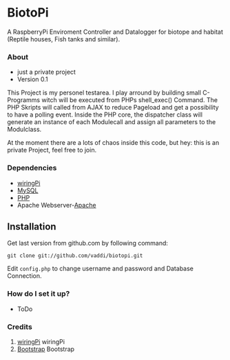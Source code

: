 # BiotoPi #

A RaspberryPi Enviroment Controller and Datalogger for biotope and habitat (Reptile houses, Fish tanks and similar). 


### About ###

*  just a private project
*  Version 0.1

This Project is my personel testarea. I play arround by building small C-Programms witch will be executed from PHPs shell_exec() Command. The PHP Skripts will called from AJAX to reduce Pageload and get a possibility to have a polling event. Inside the PHP core, the dispatcher class will generate an instance of each Modulecall and assign all parameters to the Modulclass.

At the moment there are a lots of chaos inside this code, but hey: this is an private Project, feel free to join.

### Dependencies ###

*  [wiringPi][]
*  [MySQL][]
*  [PHP][]
*  Apache Webserver-[Apache][]

## Installation ##

Get last version from github.com by following command:

    git clone git://github.com/vaddi/biotopi.git

Edit `config.php` to change username and password and Database Connection.


### How do I set it up? ###

*  ToDo


### Credits ###

1. [wiringPi][] wiringPi
2. [Bootstrap][] Bootstrap


[PHP]: http://php.net/
[MySQL]: http://www.mysql.com/
[Apache]: http://httpd.apache.org/
[wiringPi]: http://wiringpi.org/
[Bootstrap]: http://getbootstrap.com/



